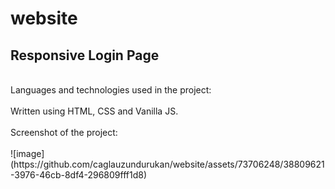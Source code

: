 # website
## Responsive Login Page
<br>
Languages and technologies used in the project:
<br> <br>
Written using HTML, CSS and Vanilla JS.
<br> <br>
Screenshot of the project:
<br> <br>
![image](https://github.com/caglauzundurukan/website/assets/73706248/38809621-3976-46cb-8df4-296809fff1d8)

